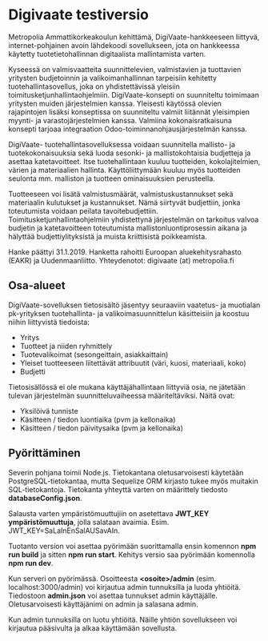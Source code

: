 # Digivaate testiversio
Metropolia Ammattikorkeakoulun kehittämä, DigiVaate-hankkeeseen liittyvä, internet-pohjainen avoin lähdekoodi sovellukseen, jota on hankkeessa käytetty tuotetietohallinnan digitaalista mallintamista varten.

Kyseessä on valmisvaatteita suunnittelevien, valmistavien ja tuottavien yritysten budjetoinnin ja valikoimanhallinnan tarpeisiin kehitetty tuotehallintasovellus, joka on yhdistettävissä yleisiin toimitusketjunhallintaohjelmiin. DigiVaate-konsepti on suunniteltu toimimaan yritysten muiden järjestelmien kanssa. Yleisesti käytössä olevien rajapintojen lisäksi konseptissa on suunniteltu valmiit liitännät yleisimpien myynti- ja varastojärjestelmien kanssa. Valmiina kokonaisratkaisuna konsepti tarjoaa integraation Odoo-toiminnanohjausjärjestelmän kanssa.

DigiVaate- tuotehallintasovelluksessa voidaan suunnitella mallisto- ja tuotekokonaisuuksia sekä luoda sesonki- ja mallistokohtaisia budjetteja ja asettaa katetavoitteet. Itse tuotehallintaan kuuluu tuotteiden, kokolajitelmien, värien ja materiaalien hallinta. Käyttöliittymään kuuluu myös tuotteiden seulonta mm. malliston ja tuotteen ominaisuuksien perusteella.

Tuotteeseen voi lisätä valmistusmäärät, valmistuskustannukset sekä materiaalin kulutukset ja kustannukset. Nämä siirtyvät budjettiin, jonka toteutumista voidaan peilata tavoitebudjettiin. Toimitusketjunhallintaohjelmiin yhdistettynä järjestelmän on tarkoitus valvoa budjetin ja katetavoitteen toteutumista mallistonluontiprosessin aikana ja hälyttää budjettiylityksistä ja muista kriittisistä poikkeamista.

Hanke päättyi 31.1.2019. Hanketta rahoitti Euroopan aluekehitysrahasto (EAKR) ja Uudenmaanliitto. Yhteydenotot: digivaate (at) metropolia.fi

## Osa-alueet
DigiVaate-sovelluksen tietosisältö jäsentyy seuraaviin vaatetus- ja muotialan pk-yrityksen tuotehallinta- ja valikoimasuunnittelun käsitteisiin ja koostuu niihin liittyvistä tiedoista:

- Yritys
- Tuotteet ja niiden ryhmittely
- Tuotevalikoimat (sesongeittain, asiakkaittain)
- Yleiset tuotteeseen liitettävät attribuutit (väri, kuosi, materiaali, koko)
- Budjetti

Tietosisällössä ei ole mukana käyttäjähallintaan liittyviä osia, ne jätetään tulevan järjestelmän suunnitteluvaiheessa määriteltäviksi. Näitä ovat:

- Yksilöivä tunniste
- Käsitteen / tiedon luontiaika (pvm ja kellonaika)
- Käsitteen / tiedon päivitysaika (pvm ja kellonaika)

## Pyörittäminen
Severin pohjana toimii Node.js. Tietokantana oletusarvoisesti käytetään PostgreSQL-tietokantaa, mutta Sequelize ORM kirjasto tukee myös muitakin SQL-tietokantoja. Tietokanta yhteyttä varten on määrittely tiedosto **databaseConfig.json**.

Salausta varten ympäristömuuttujiin on asetettava **JWT_KEY ympäristömuuttuja**, jolla salataan avaimia. Esim. JWT_KEY=SaLaInEnSalAUSavAIn.

Tuotanto version voi asettaa pyörimään suorittamalla ensin komennon **npm run build** ja sitten **npm run start**. Kehitys versio saa pyörimään komennolla **npm run dev**.

Kun serveri on pyörimässä. Osoitteesta **\<osoite\>/admin** (esim. localhost:3000/admin) voi kirjautua admin tunnuksilla ja luoda yhtiöitä. Tiedostoon **admin.json** voi asettaa tunnukset admin käyttäjälle. Oletusarvoisesti käyttäjänimi on admin ja salasana admin.

Kun admin tunnuksilla on luotu yhtiöitä. Näille yhtiön sovellukseen voi kirjautua pääsivulta ja alkaa käyttämään sovellusta.
